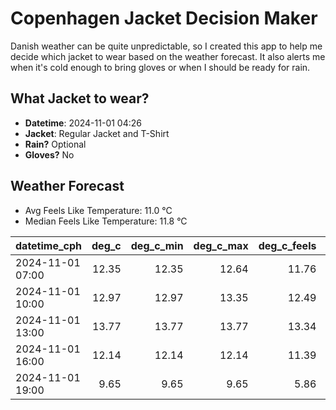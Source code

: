 
# Copenhagen Jacket Decision Maker

Danish weather can be quite unpredictable, so I created this app to help me decide which jacket to wear based on the weather forecast. 
It also alerts me when it's cold enough to bring gloves or when I should be ready for rain.

## What Jacket to wear?

- **Datetime**: 2024-11-01 04:26
- **Jacket**: Regular Jacket and T-Shirt
- **Rain?** Optional
- **Gloves?** No

## Weather Forecast
- Avg Feels Like Temperature: 11.0 °C
- Median Feels Like Temperature: 11.8 °C

| datetime_cph     |   deg_c |   deg_c_min |   deg_c_max |   deg_c_feels | weather   | wind   | rain   |
|:-----------------|--------:|------------:|------------:|--------------:|:----------|:-------|:-------|
| 2024-11-01 07:00 |   12.35 |       12.35 |       12.64 |         11.76 | Clouds    | High   | None   |
| 2024-11-01 10:00 |   12.97 |       12.97 |       13.35 |         12.49 | Clouds    | High   | None   |
| 2024-11-01 13:00 |   13.77 |       13.77 |       13.77 |         13.34 | Clouds    | High   | None   |
| 2024-11-01 16:00 |   12.14 |       12.14 |       12.14 |         11.39 | Rain      | High   | Low    |
| 2024-11-01 19:00 |    9.65 |        9.65 |        9.65 |          5.86 | Clouds    | High   | None   |
        